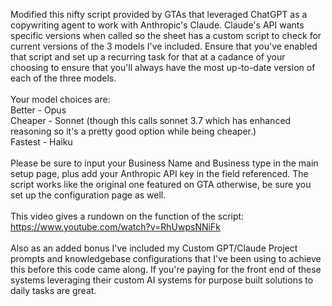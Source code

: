 Modified this nifty script provided by GTAs that leveraged ChatGPT as a copywriting agent to work with Anthropic's Claude. 
Claude's API wants specific versions when called so the sheet has a custom script to check for current versions of the 3 models I've included. Ensure that you've enabled that script and set up a recurring task for that at a cadance of your choosing to ensure that you'll always have the most up-to-date version of each of the three models.
</br>
</br>
Your model choices are:</br>
Better - Opus</br>
Cheaper - Sonnet (though this calls sonnet 3.7 which has enhanced reasoning so it's a pretty good option while being cheaper.)</br>
Fastest - Haiku</br>
</br>
Please be sure to input your Business Name and Business type in the main setup page, plus add your Anthropic API key in the field referenced. 
The script works like the original one featured on GTA otherwise, be sure you set up the configuration page as well.</br>
</br>
This video gives a rundown on the function of the script: https://www.youtube.com/watch?v=RhUwpsNNiFk</br>
</br>
Also as an added bonus I've included my Custom GPT/Claude Project prompts and knowledgebase configurations that I've been using to achieve this before this code came along. If you're paying for the front end of these systems leveraging their custom 
AI systems for purpose built solutions to daily tasks are great.
